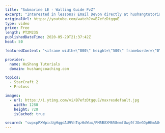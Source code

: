 ```yaml
---
title: "Submarine LE - Walling Guide PvZ"
excerpt: "Interested in lessons? Email Devon directly at hushangtutorials@outlook.com ------------------------------------------------------------------------------------------------------- Want to support HuShang Tutorials directly? Patreon is a website where you can contribute a monthly donation that will help"
originalUrl: https://youtube.com/watch?v=B7efzDtgquE
type: video
price: Free
length: PT2M23S
publishedDateTime: 2020-05-29T21:37:42Z
heat: 50

featuredContent: "<iframe width=\"800\" height=\"500\" frameborder=\"0\" src=\"https://www.youtube.com/embed/B7efzDtgquE\" allow=\"accelerometer; autoplay; encrypted-media; gyroscope; picture-in-picture\" allowfullscreen></iframe>"

provider:
  name: HuShang Tutorials
  domain: hushangcoaching.com

topics:
  - StarCraft 2
  - Protoss

images:
  - url: https://i.ytimg.com/vi/B7efzDtgquE/maxresdefault.jpg
    width: 1280
    height: 720
    isCached: true

secured: "swpxpPXWpicUgHqgdAU9VhTqz6dWux/PM5B8XM658emfUwg0fJGeGQpHKmAUsBKX85hYJ1OwQLTur8tw3KNa3PHd/UimHHobl73zrOejdpb0Hf83aSjOHzARd48GZuQE1/qZM4sG1KeLzeZR5YYf0Nt9CAQhxliYosEUqTwX7VMWos5te7OIhJbsYxDvOQ8VFIAQr+J/4sf884QorTrlovG+S4LhDG8551Wnx2qXR3E21WFTf+ZrItCPPXMHlM4qIpryptl7PdXFx1tpX/1PgrITpl8leBqgZJBESF6w7vUQaLiHSYyj7qm0WPpztSCThU/PuXXBo+XxzzGLd1Yq5wGSlvaQyOPxo3JW+yHp2272eB+Y1eJ+DIGnZFpfmZiBvJmYUvCZA3cgBFk2MOAmPjvWTgCZkxfV6WrN5SWAUX0=;rY4s4w2wcSzr1KlCZVPHhA=="
---
```


